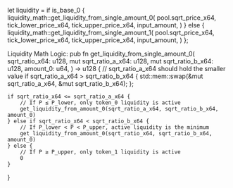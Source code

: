 let liquidity = if is_base_0 {
    liquidity_math::get_liquidity_from_single_amount_0(
        pool.sqrt_price_x64,
        tick_lower_price_x64,
        tick_upper_price_x64,
        input_amount,
    )
} else {
    liquidity_math::get_liquidity_from_single_amount_1(
        pool.sqrt_price_x64,
        tick_lower_price_x64,
        tick_upper_price_x64,
        input_amount,
    )
};

Liquidity Math Logic:
pub fn get_liquidity_from_single_amount_0(
    sqrt_ratio_x64: u128,
    mut sqrt_ratio_a_x64: u128,
    mut sqrt_ratio_b_x64: u128,
    amount_0: u64,
) -> u128 {
    // sqrt_ratio_a_x64 should hold the smaller value
    if sqrt_ratio_a_x64 > sqrt_ratio_b_x64 {
        std::mem::swap(&mut sqrt_ratio_a_x64, &mut sqrt_ratio_b_x64);
    };

    if sqrt_ratio_x64 <= sqrt_ratio_a_x64 {
        // If P ≤ P_lower, only token_0 liquidity is active
        get_liquidity_from_amount_0(sqrt_ratio_a_x64, sqrt_ratio_b_x64, amount_0)
    } else if sqrt_ratio_x64 < sqrt_ratio_b_x64 {
        // If P_lower < P < P_upper, active liquidity is the minimum
        get_liquidity_from_amount_0(sqrt_ratio_x64, sqrt_ratio_b_x64, amount_0)
    } else {
        // If P ≥ P_upper, only token_1 liquidity is active
        0
    }
}